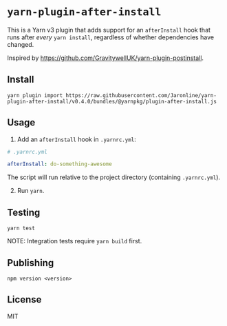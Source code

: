 # `yarn-plugin-after-install`

This is a Yarn v3 plugin that adds support for an `afterInstall` hook that runs after _every_ `yarn install`,
regardless of whether dependencies have changed.

Inspired by https://github.com/GravitywellUK/yarn-plugin-postinstall.

## Install

```
yarn plugin import https://raw.githubusercontent.com/Jaronline/yarn-plugin-after-install/v0.4.0/bundles/@yarnpkg/plugin-after-install.js
```

## Usage

1. Add an `afterInstall` hook in `.yarnrc.yml`:
```yaml
# .yarnrc.yml

afterInstall: do-something-awesome
```
The script will run relative to the project directory (containing `.yarnrc.yml`).

2. Run `yarn`.

## Testing

`yarn test`

NOTE: Integration tests require `yarn build` first.

## Publishing

`npm version <version>`

## License

MIT
